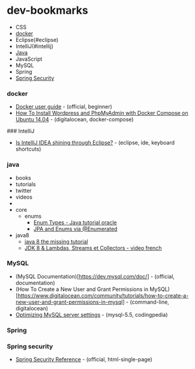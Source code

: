 # dev-bookmarks
* CSS
* [docker](#docker)
* Eclipse(#eclipse)
* IntelliJ(#intellij)
* [Java](#java)
* JavaScript
* MySQL
* Spring
* [Spring Security](#spring-security)

### docker
* [Docker user guide](https://docs.docker.com/engine/userguide/) - (official, beginner)
* [How To Install Wordpress and PhpMyAdmin with Docker Compose on Ubuntu 14.04](https://www.digitalocean.com/community/tutorials/how-to-install-wordpress-and-phpmyadmin-with-docker-compose-on-ubuntu-14-04) - (digitalocean, docker-compose)

###<a name="intellij"></a> IntelliJ
* [Is IntelliJ IDEA shining through Eclipse?](http://www.codingpedia.org/ama/is-intellij-idea-shining-through-eclipse/) - (eclipse, ide, keyboard shortcuts)
### java
* books
* tutorials
* twitter
* videos
*
* core
  * enums
    * [Enum Types - Java tutorial oracle](http://docs.oracle.com/javase/tutorial/java/javaOO/enum.html)
    * [JPA and Enums via @Enumerated](http://tomee.apache.org/examples-trunk/jpa-enumerated/README.html)
* java8
  * [java 8 the missing tutorial](https://github.com/shekhargulati/java8-the-missing-tutorial)
  * [JDK 8 & Lambdas, Streams et Collectors - video french](http://www.infoq.com/fr/presentations/jdk8-lambdas-streams-collectors?displayableIdp=google&idp=2&emailMatch=adrianmatei@gmail.com#downloadPdf)

### <a name="mysql"></a>MySQL
* (MySQL Documentation)[https://dev.mysql.com/doc/] - (official, documentation)
* (How To Create a New User and Grant Permissions in MySQL)[https://www.digitalocean.com/community/tutorials/how-to-create-a-new-user-and-grant-permissions-in-mysql] - (command-line, digitalocean)
* [Optimizing MySQL server settings](http://www.codingpedia.org/ama/optimizing-mysql-server-settings/) - (mysql-5.5, codingpedia)
### Spring
### <a name="spring-security"></a>Spring security
* [Spring Security Reference](http://docs.spring.io/spring-security/site/docs/current/reference/htmlsingle/) - (official, html-single-page)

